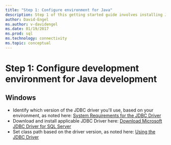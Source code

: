 ```yaml
---
title: "Step 1: Configure environment for Java"
description: Step 1 of this getting started guide involves installing Java, the Microsoft JDBC Driver for SQL Server, and configuring your development environment.
author: David-Engel
ms.author: v-davidengel
ms.date: 01/19/2017
ms.prod: sql
ms.technology: connectivity
ms.topic: conceptual
---
```

# Step 1: Configure development environment for Java development
  
## Windows  
  
* Identify which version of the JDBC driver you'll use, based on your environment, as noted here:  [System Requirements for the JDBC Driver](system-requirements-for-the-jdbc-driver.md)  
* Download and install applicable JDBC Driver here:  [Download Microsoft JDBC Driver for SQL Server](download-microsoft-jdbc-driver-for-sql-server.md)  
* Set class path based on the driver version, as noted here:  [Using the JDBC Driver](using-the-jdbc-driver.md)
